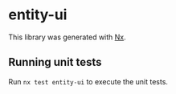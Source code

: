 # entity-ui

This library was generated with [Nx](https://nx.dev).

## Running unit tests

Run `nx test entity-ui` to execute the unit tests.
